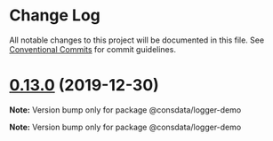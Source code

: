 # Change Log

All notable changes to this project will be documented in this file.
See [Conventional Commits](https://conventionalcommits.org) for commit guidelines.

# [0.13.0](https://github.com/Consdata/logger/compare/v0.12.1...v0.13.0) (2019-12-30)

**Note:** Version bump only for package @consdata/logger-demo







**Note:** Version bump only for package @consdata/logger-demo
